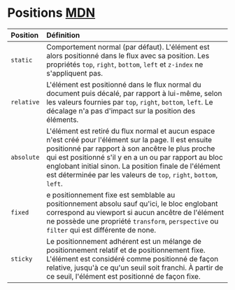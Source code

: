 # Positions [MDN](https://developer.mozilla.org/fr/docs/Web/CSS/position)

| Position   | Définition                     |
| :--------- | :----------------------------- |
| `static`   | Comportement normal (par défaut). L'élément est alors positionné dans le flux avec sa position. Les propriétés `top`, `right`, `bottom`, `left` et `z-index` ne s'appliquent pas. |
| `relative` | L'élément est positionné dans le flux normal du document puis décalé, par rapport à lui-même, selon les valeurs fournies par `top`, `right`, `bottom`, `left`. Le décalage n'a pas d'impact sur la position des éléments. |
| `absolute` | L'élément est retiré du flux normal et aucun espace n'est créé pour l'élément sur la page. Il est ensuite positionné par rapport à son ancêtre le plus proche qui est positionné s'il y en a un ou par rapport au bloc englobant initial sinon. La position finale de l'élément est déterminée par les valeurs de `top`, `right`, `bottom`, `left`. |
| `fixed`    | e positionnement fixe est semblable au positionnement absolu sauf qu'ici, le bloc englobant correspond au viewport si aucun ancêtre de l'élément ne possède une propriété `transform`, `perspective` ou `filter` qui est différente de none. |
| `sticky`   | Le positionnement adhérent est un mélange de positionnement relatif et de positionnement fixe. L'élément est considéré comme positionné de façon relative, jusqu'à ce qu'un seuil soit franchi. À partir de ce seuil, l'élément est positionné de façon fixe. |
